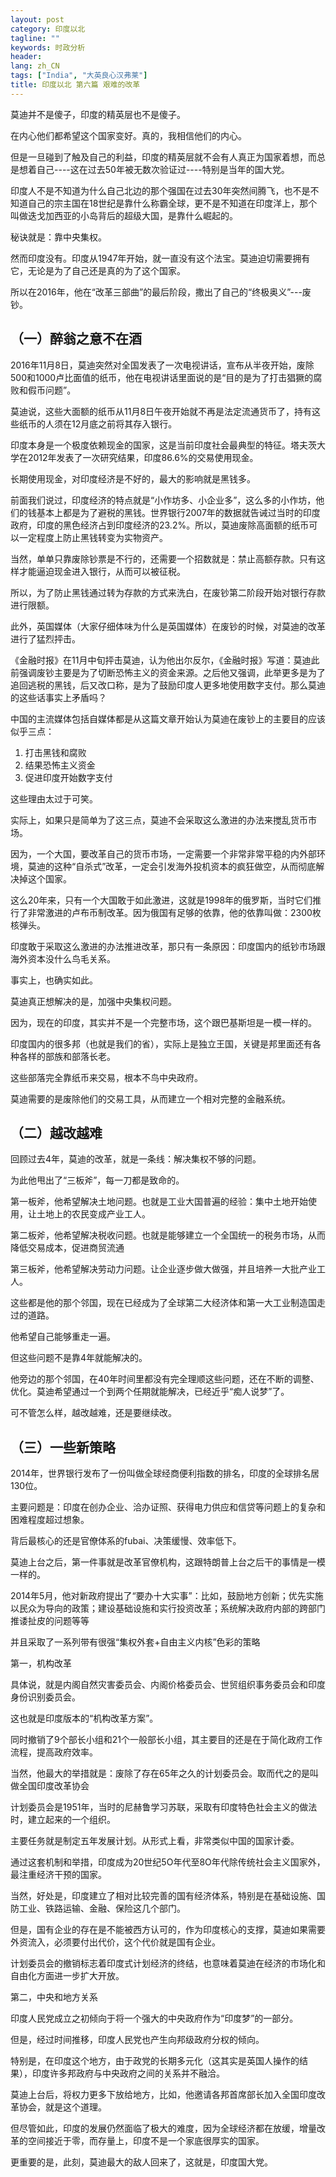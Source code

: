```yaml
---
layout: post
category: 印度以北
tagline: ""
keywords: 时政分析
header:
lang: zh_CN 
tags: ["India", "大英良心汉弗莱"]
title: 印度以北 第六篇 艰难的改革
---
```


莫迪并不是傻子，印度的精英层也不是傻子。

在内心他们都希望这个国家变好。真的，我相信他们的内心。

但是一旦碰到了触及自己的利益，印度的精英层就不会有人真正为国家着想，而总是想着自己----这在过去50年被无数次验证过----特别是当年的国大党。

印度人不是不知道为什么自己北边的那个强国在过去30年突然间腾飞，也不是不知道自己的宗主国在18世纪是靠什么称霸全球，更不是不知道在印度洋上，那个叫做迭戈加西亚的小岛背后的超级大国，是靠什么崛起的。

秘诀就是：靠中央集权。

然而印度没有。印度从1947年开始，就一直没有这个法宝。莫迪迫切需要拥有它，无论是为了自己还是真的为了这个国家。

所以在2016年，他在“改革三部曲”的最后阶段，撒出了自己的“终极奥义”---废钞。

## （一）醉翁之意不在酒

2016年11月8日，莫迪突然对全国发表了一次电视讲话，宣布从半夜开始，废除500和1000卢比面值的纸币，他在电视讲话里面说的是“目的是为了打击猖獗的腐败和假币问题”。

莫迪说，这些大面额的纸币从11月8日午夜开始就不再是法定流通货币了，持有这些纸币的人须在12月底之前将其存入银行。

印度本身是一个极度依赖现金的国家，这是当前印度社会最典型的特征。塔夫茨大学在2012年发表了一次研究结果，印度86.6%的交易使用现金。

长期使用现金，对印度经济是不好的，最大的影响就是黑钱多。

前面我们说过，印度经济的特点就是“小作坊多、小企业多”，这么多的小作坊，他们的钱基本上都是为了避税的黑钱。世界银行2007年的数据就告诫过当时的印度政府，印度的黑色经济占到印度经济的23.2%。所以，莫迪废除高面额的纸币可以一定程度上防止黑钱转变为实物资产。

当然，单单只靠废除钞票是不行的，还需要一个招数就是：禁止高额存款。只有这样才能逼迫现金进入银行，从而可以被征税。

所以，为了防止黑钱通过转为存款的方式来洗白，在废钞第二阶段开始对银行存款进行限额。

此外，英国媒体（大家仔细体味为什么是英国媒体）在废钞的时候，对莫迪的改革进行了猛烈抨击。

《金融时报》在11月中旬抨击莫迪，认为他出尔反尔，《金融时报》写道：莫迪此前强调废钞主要是为了切断恐怖主义的资金来源。之后他又强调，此举更多是为了追回逃税的黑钱，后又改口称，是为了鼓励印度人更多地使用数字支付。那么莫迪的这些话事实上矛盾吗？

中国的主流媒体包括自媒体都是从这篇文章开始认为莫迪在废钞上的主要目的应该似乎三点：

1.	打击黑钱和腐败
2.	结果恐怖主义资金
3.	促进印度开始数字支付

这些理由太过于可笑。

实际上，如果只是简单为了这三点，莫迪不会采取这么激进的办法来搅乱货币市场。

因为，一个大国，要改革自己的货币市场，一定需要一个非常非常平稳的内外部环境，莫迪的这种“自杀式”改革，一定会引发海外投机资本的疯狂做空，从而彻底解决掉这个国家。

这么20年来，只有一个大国敢于如此激进，这就是1998年的俄罗斯，当时它们推行了非常激进的卢布币制改革。因为俄国有足够的依靠，他的依靠叫做：2300枚核弹头。

印度敢于采取这么激进的办法推进改革，那只有一条原因：印度国内的纸钞市场跟海外资本没什么鸟毛关系。

事实上，也确实如此。

莫迪真正想解决的是，加强中央集权问题。

因为，现在的印度，其实并不是一个完整市场，这个跟巴基斯坦是一模一样的。

印度国内的很多邦（也就是我们的省），实际上是独立王国，关键是邦里面还有各种各样的部族和部落长老。

这些部落完全靠纸币来交易，根本不鸟中央政府。

莫迪需要的是废除他们的交易工具，从而建立一个相对完整的金融系统。

## （二）越改越难

回顾过去4年，莫迪的改革，就是一条线：解决集权不够的问题。

为此他甩出了“三板斧”，每一刀都是致命的。

第一板斧，他希望解决土地问题。也就是工业大国普遍的经验：集中土地开始使用，让土地上的农民变成产业工人。

第二板斧，他希望解决税收问题。也就是能够建立一个全国统一的税务市场，从而降低交易成本，促进商贸流通

第三板斧，他希望解决劳动力问题。让企业逐步做大做强，并且培养一大批产业工人。

这些都是他的那个邻国，现在已经成为了全球第二大经济体和第一大工业制造国走过的道路。

他希望自己能够重走一遍。

但这些问题不是靠4年就能解决的。

他旁边的那个邻国，在40年时间里都没有完全理顺这些问题，还在不断的调整、优化。莫迪希望通过一个到两个任期就能解决，已经近乎“痴人说梦”了。

可不管怎么样，越改越难，还是要继续改。

## （三）一些新策略

2014年，世界银行发布了一份叫做全球经商便利指数的排名，印度的全球排名居130位。

主要问题是：印度在创办企业、洽办证照、获得电力供应和信贷等问题上的复杂和困难程度超过想象。

背后最核心的还是官僚体系的fubai、决策缓慢、效率低下。

莫迪上台之后，第一件事就是改革官僚机构，这跟特朗普上台之后干的事情是一模一样的。

2014年5月，他对新政府提出了“要办十大实事”：比如，鼓励地方创新；优先实施以民众为导向的政策；建设基础设施和实行投资改革；系统解决政府内部的跨部门推诿扯皮的问题等等

并且采取了一系列带有很强“集权外套+自由主义内核”色彩的策略

第一，机构改革

具体说，就是内阁自然灾害委员会、内阁价格委员会、世贸组织事务委员会和印度身份识别委员会。

这也就是印度版本的“机构改革方案”。

同时撤销了9个部长小组和21个一般部长小组，其主要目的还是在于简化政府工作流程，提高政府效率。

当然，他最大的举措就是：废除了存在65年之久的计划委员会。取而代之的是叫做全国印度改革协会

计划委员会是1951年，当时的尼赫鲁学习苏联，采取有印度特色社会主义的做法时，建立起来的一个组织。

主要任务就是制定五年发展计划。从形式上看，非常类似中国的国家计委。

通过这套机制和举措，印度成为20世纪5O年代至8O年代除传统社会主义国家外，最注重经济干预的国家。

当然，好处是，印度建立了相对比较完善的国有经济体系，特别是在基础设施、国防工业、铁路运输、金融、保险这几个部门。

但是，国有企业的存在是不能被西方认可的，作为印度核心的支撑，莫迪如果需要外资流入，必须要付出代价，这个代价就是国有企业。

计划委员会的撤销标志着印度式计划经济的终结，也意味着莫迪在经济的市场化和自由化方面进一步扩大开放。

第二，中央和地方关系

印度人民党成立之初倾向于将一个强大的中央政府作为“印度梦”的一部分。

但是，经过时间推移，印度人民党也产生向邦级政府分权的倾向。

特别是，在印度这个地方，由于政党的长期多元化（这其实是英国人操作的结果），印度许多邦政府与中央政府之间的关系并不融洽。

莫迪上台后，将权力更多下放给地方，比如，他邀请各邦首席部长加入全国印度改革协会，就是这个道理。

但尽管如此，印度的发展仍然面临了极大的难度，因为全球经济都在放缓，增量改革的空间接近于零，而存量上，印度不是一个家底很厚实的国家。

更重要的是，此刻，莫迪最大的敌人回来了，这就是，印度国大党。

